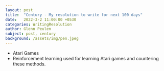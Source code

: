 ```yaml
---
layout: post
title:  "Century - My resolution to write for next 100 days"
date:   2022-3-2 11:00:00 +0530
categories: WritingResolution
author: Glenn Peulen
subject: post, century
background: /assets/img/pen.jpeg
---
```


 - Atari Games
 - Reinforcement learning used for learning Atari games and countering these methods.
